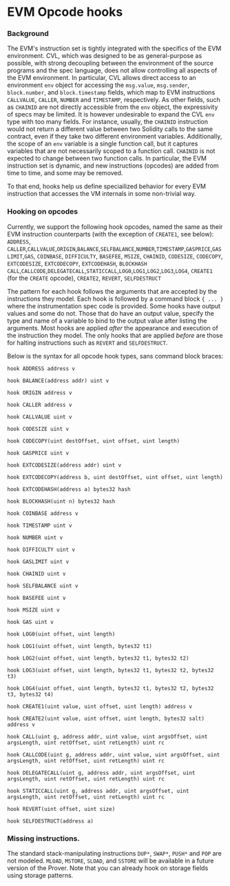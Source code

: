 EVM Opcode hooks
================

### Background
The EVM's instruction set is tightly integrated with the specifics of the EVM environment.
CVL, which was designed to be as general-purpose as possible, with strong decoupling between the environment of the source programs and the spec language, does not allow controlling all aspects of the EVM environment.
In particular, CVL allows direct access to an environment `env` object for accessing the `msg.value`, `msg.sender`, `block.number`, and `block.timestamp` fields, which map to EVM instructions `CALLVALUE`, `CALLER`, `NUMBER` and `TIMESTAMP`, respectively.
As other fields, such as `CHAINID` are not directly accessible from the `env` object, the expressivity of specs may be limited.
It is however undesirable to expand the CVL `env` type with too many fields. For instance, usually, the `CHAINID` instruction would not return a different value between two Solidity calls to the same contract, even if they take two different environment variables.
Additionally, the scope of an `env` variable is a single function call, but it captures variables that are not necessarily scoped to a function call. `CHAINID` is not expected to change between two function calls.
In particular, the EVM instruction set is dynamic, and new instructions (opcodes) are added from time to time, and some may be removed.

To that end, hooks help us define speciailized behavior for every EVM instruction that accesses the VM internals in some non-trivial way.


### Hooking on opcodes
Currently, we support the following hook opcodes, named the same as their EVM instruction counterparts (with the exception of `CREATE1`, see below):
`ADDRESS`, `CALLER`,`CALLVALUE`,`ORIGIN`,`BALANCE`,`SELFBALANCE`,`NUMBER`,`TIMESTAMP`,`GASPRICE`,`GASLIMIT`,`GAS`, `COINBASE`, `DIFFICULTY`, `BASEFEE`, `MSIZE`,
`CHAINID`, `CODESIZE`, `CODECOPY`, `EXTCODESIZE`, `EXTCODECOPY`, `EXTCODEHASH`, `BLOCKHASH`
`CALL`,`CALLCODE`,`DELEGATECALL`,`STATICCALL`,`LOG0`,`LOG1`,`LOG2`,`LOG3`,`LOG4`, `CREATE1` (for the `CREATE` opcode), `CREATE2`, `REVERT`, `SELFDESTRUCT`

The pattern for each hook follows the arguments that are accepted by the instructions they model. 
Each hook is followed by a command block `{ ... }` where the instrumentation spec code is provided.
Some hooks have output values and some do not. Those that do have an output value, specify the type and name of a variable to bind to the output value after listing the arguments.
Most hooks are applied _after_ the appearance and execution of the instruction they model.
The only hooks that are applied _before_ are those for halting instructions such as `REVERT` and `SELFDESTRUCT`.

Below is the syntax for all opcode hook types, sans command block braces:
```{cvl}
hook ADDRESS address v

hook BALANCE(address addr) uint v

hook ORIGIN address v

hook CALLER address v

hook CALLVALUE uint v

hook CODESIZE uint v

hook CODECOPY(uint destOffset, uint offset, uint length)

hook GASPRICE uint v

hook EXTCODESIZE(address addr) uint v

hook EXTCODECOPY(address b, uint destOffset, uint offset, uint length)

hook EXTCODEHASH(address a) bytes32 hash

hook BLOCKHASH(uint n) bytes32 hash

hook COINBASE address v

hook TIMESTAMP uint v

hook NUMBER uint v

hook DIFFICULTY uint v

hook GASLIMIT uint v

hook CHAINID uint v

hook SELFBALANCE uint v

hook BASEFEE uint v

hook MSIZE uint v

hook GAS uint v

hook LOG0(uint offset, uint length)

hook LOG1(uint offset, uint length, bytes32 t1)

hook LOG2(uint offset, uint length, bytes32 t1, bytes32 t2)

hook LOG3(uint offset, uint length, bytes32 t1, bytes32 t2, bytes32 t3)

hook LOG4(uint offset, uint length, bytes32 t1, bytes32 t2, bytes32 t3, bytes32 t4)

hook CREATE1(uint value, uint offset, uint length) address v

hook CREATE2(uint value, uint offset, uint length, bytes32 salt) address v 

hook CALL(uint g, address addr, uint value, uint argsOffset, uint argsLength, uint retOffset, uint retLength) uint rc

hook CALLCODE(uint g, address addr, uint value, uint argsOffset, uint argsLength, uint retOffset, uint retLength) uint rc

hook DELEGATECALL(uint g, address addr, uint argsOffset, uint argsLength, uint retOffset, uint retLength) uint rc

hook STATICCALL(uint g, address addr, uint argsOffset, uint argsLength, uint retOffset, uint retLength) uint rc

hook REVERT(uint offset, uint size)

hook SELFDESTRUCT(address a)
```

### Missing instructions.
The standard stack-manipulating instructions `DUP*`, `SWAP*`, `PUSH*` and `POP` are not modeled.
`MLOAD`, `MSTORE`, `SLOAD`, and `SSTORE` will be available in a future version of the Prover.
Note that you can already hook on storage fields using storage patterns.